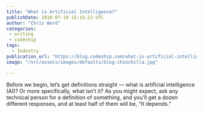```yaml
---
title: "What is Artificial Intelligence?"
publishDate: 2018-07-19 15:15:23 UTC
author: "Chris Ward"
categories:
 - writing
 - codeship
tags:
  - Industry
publication_url: "https://blog.codeship.com/what-is-artificial-intelligence/"
image: "/src/assets/images/defaults/blog-chinchilla.jpg"

---
```

Before we begin, let’s get definitions straight — what is artificial intelligence (AI)? Or more specifically, what isn’t it? As you might expect, ask any technical person for a definition of something, and you’ll get a dozen different responses, and at least half of them will be, “It depends.”

